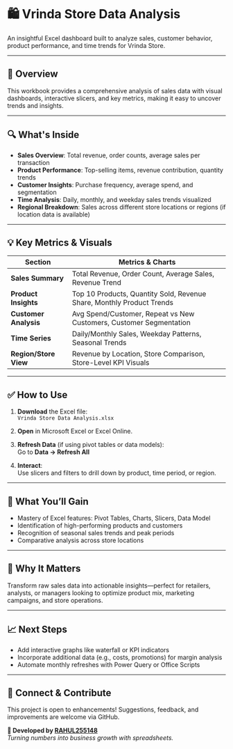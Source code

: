 # 🛍️ Vrinda Store Data Analysis

An insightful Excel dashboard built to analyze sales, customer behavior, product performance, and time trends for Vrinda Store.

---

## 📌 Overview

This workbook provides a comprehensive analysis of sales data with visual dashboards, interactive slicers, and key metrics, making it easy to uncover trends and insights.

---

## 🔍 What's Inside

- **Sales Overview**: Total revenue, order counts, average sales per transaction  
- **Product Performance**: Top-selling items, revenue contribution, quantity trends  
- **Customer Insights**: Purchase frequency, average spend, and segmentation  
- **Time Analysis**: Daily, monthly, and weekday sales trends visualized  
- **Regional Breakdown**: Sales across different store locations or regions (if location data is available)

---

## 💡 Key Metrics & Visuals

| Section             | Metrics & Charts                                                                         |
|---------------------|------------------------------------------------------------------------------------------|
| **Sales Summary**    | Total Revenue, Order Count, Average Sales, Revenue Trend                                |
| **Product Insights** | Top 10 Products, Quantity Sold, Revenue Share, Monthly Product Trends                   |
| **Customer Analysis**| Avg Spend/Customer, Repeat vs New Customers, Customer Segmentation                      |
| **Time Series**      | Daily/Monthly Sales, Weekday Patterns, Seasonal Trends                                  |
| **Region/Store View**| Revenue by Location, Store Comparison, Store-Level KPI Visuals                          |

---

## ✅ How to Use

1. **Download** the Excel file:  
   `Vrinda Store Data Analysis.xlsx`

2. **Open** in Microsoft Excel or Excel Online.

3. **Refresh Data** (if using pivot tables or data models):  
   Go to **Data → Refresh All**

4. **Interact**:  
   Use slicers and filters to drill down by product, time period, or region.

---

## 🎯 What You’ll Gain

- Mastery of Excel features: Pivot Tables, Charts, Slicers, Data Model  
- Identification of high-performing products and customers  
- Recognition of seasonal sales trends and peak periods  
- Comparative analysis across store locations  

---

## 🌟 Why It Matters

Transform raw sales data into actionable insights—perfect for retailers, analysts, or managers looking to optimize product mix, marketing campaigns, and store operations.

---

## 📈 Next Steps

- Add interactive graphs like waterfall or KPI indicators  
- Incorporate additional data (e.g., costs, promotions) for margin analysis  
- Automate monthly refreshes with Power Query or Office Scripts

---

## 🙌 Connect & Contribute

This project is open to enhancements! Suggestions, feedback, and improvements are welcome via GitHub.

**🔗 Developed by [RAHUL255148](https://github.com/RAHUL255148)**  
*Turning numbers into business growth with spreadsheets.*
